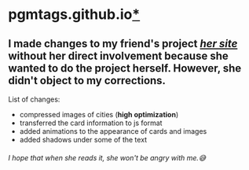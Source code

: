 # pgmtags.github.io[*](pgmtags.github.io)

## I made changes to my friend's project [*her site*](https://github.com/opasaskek/fold/tree/master) without her direct involvement because she wanted to do the project herself. However, she didn't object to my corrections.
List of changes:
* compressed images of cities (<b>high optimization</b>)
* transferred the card information to js format
* added animations to the appearance of cards and images
* added shadows under some of the text
###### I hope that when she reads it, she won't be angry with me.😅
